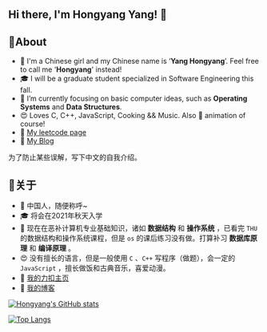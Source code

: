 ## Hi there, I'm Hongyang Yang! 👋

<!--

Here are some ideas to get you started:

- 🔭 I’m currently working on ...
- 🌱 I’m currently learning ...
- 👯 I’m looking to collaborate on ...
- 🤔 I’m looking for help with ...
- 💬 Ask me about ...
- 📫 How to reach me: ...
- 😄 Pronouns: ...
- ⚡ Fun fact: ...d
-->
## 🚀About
* 👩 I'm a Chinese girl and my Chinese name is ‘**Yang Hongyang**’. Feel free to call me '**Hongyang**' instead!
* 🎓 I will be a graduate student specialized in Software Engineering this fall.
* 👀 I’m currently focusing on basic computer ideas, such as **Operating Systems** and **Data Structures**.
* 😍 Loves C, C++, JavaScript, Cooking && Music. Also 💖 animation of course!
* 📒 [My leetcode page](https://leetcode-cn.com/u/xian-yu-zhi-wang/)
* 📓 [My Blog](https://yanghongyang.github.io/)

为了防止某些误解，写下中文的自我介绍。

## 🚀关于
* 👩 中国人，随便称呼~
* 🎓 将会在2021年秋天入学
* 👀 现在在恶补计算机专业基础知识，诸如 **数据结构** 和 **操作系统** ，已看完 `THU` 的数据结构和操作系统课程，但是 `os` 的课后练习没有做。打算补习 **数据库原理** 和 **编译原理** 。
* 😍 没有擅长的语言，但是一般使用 `C` 、`C++` 写程序（做题），会一定的 `JavaScript` ，擅长做饭和古典音乐，喜爱动漫。
* 📒 [我的力扣主页](https://leetcode-cn.com/u/xian-yu-zhi-wang/)
* 📓 [我的博客](https://yanghongyang.github.io/)

[![Hongyang's GitHub stats](https://github-readme-stats.vercel.app/api?username=yanghongyang&count_private=true&show_icons=true)](https://github.com/anuraghazra/github-readme-stats)

[![Top Langs](https://github-readme-stats.vercel.app/api/top-langs/?username=yanghongyang&layout=compact)](https://github.com/anuraghazra/github-readme-stats)
